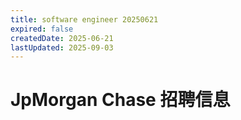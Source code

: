 ```yaml
---
title: software engineer 20250621
expired: false
createdDate: 2025-06-21
lastUpdated: 2025-09-03
---
```


# JpMorgan Chase 招聘信息

<JobPostingTable job-posting-json-path="jpmorgan-chase/data/software-engineer-20250621-2.json" />
